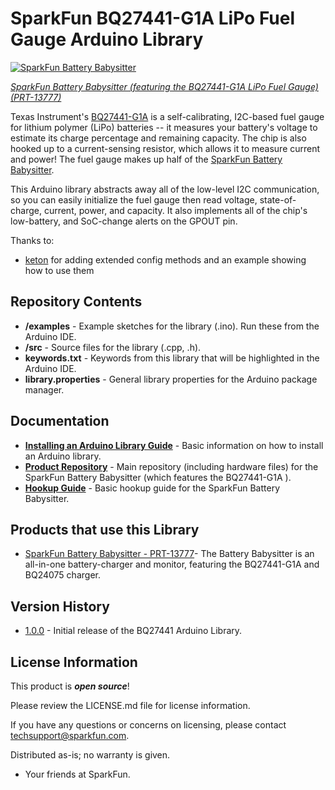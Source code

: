 SparkFun BQ27441-G1A LiPo Fuel Gauge Arduino Library
========================================

[![SparkFun Battery Babysitter](https://cdn.sparkfun.com/assets/parts/1/1/3/3/1/13777-01.jpg)](https://www.sparkfun.com/products/13777)

[*SparkFun Battery Babysitter (featuring the BQ27441-G1A LiPo Fuel Gauge) (PRT-13777)*](https://www.sparkfun.com/products/13777)

Texas Instrument's [BQ27441-G1A](http://www.ti.com/product/BQ27441-G1) is a self-calibrating, I2C-based fuel gauge for lithium polymer (LiPo) batteries -- it measures your battery's voltage to estimate its charge percentage and remaining capacity. The chip is also hooked up to a current-sensing resistor, which allows it to measure current and power! The fuel gauge makes up half of the [SparkFun Battery Babysitter](https://www.sparkfun.com/products/13777).

This Arduino library abstracts away all of the low-level I2C communication, so you can easily initialize the fuel gauge then read voltage, state-of-charge, current, power, and capacity. It also implements all of the chip's low-battery, and SoC-change alerts on the GPOUT pin.

Thanks to:

* [keton](https://github.com/keton) for adding extended config methods and an example showing how to use them

Repository Contents
-------------------

* **/examples** - Example sketches for the library (.ino). Run these from the Arduino IDE. 
* **/src** - Source files for the library (.cpp, .h).
* **keywords.txt** - Keywords from this library that will be highlighted in the Arduino IDE. 
* **library.properties** - General library properties for the Arduino package manager. 

Documentation
--------------

* **[Installing an Arduino Library Guide](https://learn.sparkfun.com/tutorials/installing-an-arduino-library)** - Basic information on how to install an Arduino library.
* **[Product Repository](https://github.com/sparkfun/Battery_Babysitter)** - Main repository (including hardware files) for the SparkFun Battery Babysitter (which features the BQ27441-G1A ).
* **[Hookup Guide](https://learn.sparkfun.com/tutorials/battery-babysitter-hookup-guide)** - Basic hookup guide for the SparkFun Battery Babysitter.

Products that use this Library 
---------------------------------

* [SparkFun Battery Babysitter - PRT-13777](https://www.sparkfun.com/products/13777)- The Battery Babysitter is an all-in-one battery-charger and monitor, featuring the BQ27441-G1A and BQ24075 charger.

Version History
---------------

* [1.0.0](https://github.com/sparkfun/SparkFun_BQ27441_Arduino_Library/releases/tag/V_1.0.0) - Initial release of the BQ27441 Arduino Library.

License Information
-------------------

This product is _**open source**_! 

Please review the LICENSE.md file for license information. 

If you have any questions or concerns on licensing, please contact techsupport@sparkfun.com.

Distributed as-is; no warranty is given.

- Your friends at SparkFun.

_<COLLABORATION CREDIT>_
